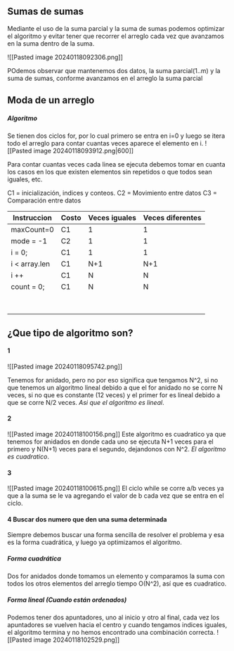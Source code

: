 ## Sumas de sumas
Mediante el uso de la suma parcial y la suma de sumas podemos optimizar el algoritmo y evitar tener que recorrer el arreglo cada vez que avanzamos en la suma dentro de la suma.

![[Pasted image 20240118092306.png]]

POdemos observar que mantenemos dos datos, la suma parcial(1..m) y la suma de sumas, conforme avanzamos en el arreglo la suma parcial 

## Moda de un arreglo
##### Algoritmo
Se tienen dos ciclos for, por lo cual primero se entra en i=0 y luego se itera todo el arreglo para contar cuantas veces aparece el elemento en i.
![[Pasted image 20240118093912.png|600]]

Para contar cuantas veces cada linea se ejecuta debemos tomar en cuanta los casos en los que existen elementos sin repetidos o que todos sean iguales, etc.

C1 = inicialización, indices y conteos.
C2 = Movimiento entre datos
C3 = Comparación entre datos

| Instruccion | Costo | Veces iguales | Veces diferentes |
| ---- | ---- | ---- | ---- |
| maxCount=0 | C1 | 1 | 1 |
| mode = -1 | C2 | 1 | 1 |
| i = 0; | C1 | 1 | 1 |
| i < array.len | C1 | N+1 | N+1 |
| i ++ | C1 | N | N |
| count = 0; | C1 | N | N |
|  |  |  |  |
|  |  |  |  |
|  |  |  |  |
|  |  |  |  |
|  |  |  |  |
|  |  |  |  |
|  |  |  |  |
|  |  |  |  |
## ¿Que tipo de algoritmo son?
#### 1
![[Pasted image 20240118095742.png]]

Tenemos for anidado, pero no por eso significa que tengamos N^2, si no que tenemos un algoritmo lineal debido a que el for anidado no se corre N veces, si no que es constante (12 veces) y el primer for es lineal debido a que se corre N/2 veces. *Asi que el algoritmo es lineal*.

#### 2
![[Pasted image 20240118100156.png]]
Este algoritmo es cuadratico ya que tenemos for anidados en donde cada uno se ejecuta N+1 veces para el primero y N(N+1) veces para el segundo, dejandonos con N^2. *El algoritmo es cuadratico*.
#### 3
![[Pasted image 20240118100615.png]]
El ciclo while se corre a/b veces ya que a la suma se le va agregando el valor de b cada vez que se entra en el ciclo.

#### 4 Buscar dos numero que den una suma determinada
Siempre debemos buscar una forma sencilla de resolver el problema y esa es la forma cuadrática, y luego ya optimizamos el algoritmo.
##### Forma cuadrática
Dos for anidados donde tomamos un elemento y comparamos la suma con todos los otros elementos del arreglo tiempo O(N^2), así que es cuadratico.

##### Forma lineal (Cuando están ordenados)
Podemos tener dos apuntadores, uno al inicio y otro al final, cada vez los apuntadores se vuelven hacia el centro y cuando tengamos indices iguales, el algoritmo termina y no hemos encontrado una combinación correcta.
![[Pasted image 20240118102529.png]]